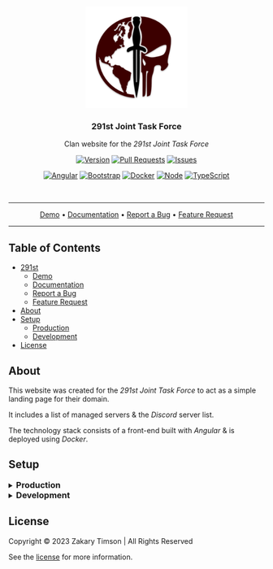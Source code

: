 <!-- Header -->
<div id="top" align="center">
  <br />
  
  <!-- Logo -->
  <a href="/src/assets/img/header.png">
  	<img src="./src/assets/img/logo.png" alt="Logo" width="200" height="200">
  </a>

  <!-- Title -->
  ### 291st Joint Task Force
  
  <!-- Description -->
  Clan website for the _291st Joint Task Force_

  <!-- Repo badges -->
  [![Version](https://img.shields.io/badge/dynamic/json.svg?label=Version&style=for-the-badge&url=https://git.zakscode.com/api/v1/repos/ztimson/291st/tags&query=$[0].name)](https://git.zakscode.com/ztimson/291st/tags)
  [![Pull Requests](https://img.shields.io/badge/dynamic/json.svg?label=Pull%20Requests&style=for-the-badge&url=https://git.zakscode.com/api/v1/repos/ztimson/291st&query=open_pr_counter)](https://git.zakscode.com/ztimson/291st/pulls)
  [![Issues](https://img.shields.io/badge/dynamic/json.svg?label=Issues&style=for-the-badge&url=https://git.zakscode.com/api/v1/repos/ztimson/291st&query=open_issues_count)](https://git.zakscode.com/ztimson/291st/issues)

  <!-- Tech Badges -->
  [![Angular](https://img.shields.io/badge/Angular-DD0031?style=for-the-badge&logo=angular)](https://angular.io/)
  [![Bootstrap](https://img.shields.io/badge/Bootstrap-563D7C?style=for-the-badge&logo=bootstrap&logoColor=white)](https://getbootstrap.com)
  [![Docker](https://img.shields.io/badge/Docker-384d54?style=for-the-badge&logo=docker)](https://docker.com/)
  [![Node](https://img.shields.io/badge/Node.js-000000?style=for-the-badge&logo=nodedotjs)](https://nodejs.org/)
  [![TypeScript](https://img.shields.io/badge/TypeScript-3178C6?style=for-the-badge&logo=typescript&logoColor=white)](https://typescriptlang.org/)

  </br>
</div>

---

<div align="center">
  <a href="https://291st.ca" target="_blank">Demo</a>
   • <a href="https://git.zakscode.com/ztimson/291st/wiki" target="_blank">Documentation</a>
   • <a href="https://git.zakscode.com/ztimson/291st/issues/new?template=.github%2fissue_template%2fbug.md" target="_blank">Report a Bug</a>
   • <a href="https://git.zakscode.com/ztimson/291st/issues/new?template=.github%2fissue_template%2fenhancement.md" target="_blank">Feature Request</a> 
</div>

---

## Table of Contents
- [291st](#top)
  - [Demo](https://291st.ca)
  - [Documentation](https://git.zakscode.com/ztimson/291st/wiki)
  - [Report a Bug](https://git.zakscode.com/ztimson/291st/issues/new?template=.github%2fissue_template%2fbug.md)
  - [Feature Request](https://git.zakscode.com/ztimson/291st/issues/new?template=.github%2fissue_template%2fenhancement.md)
- [About](#about)
- [Setup](#setup)
  - [Production](#production)
  - [Development](#development)
- [License](#license)

## About

This website was created for the _291st Joint Task Force_ to act as a simple landing page for their domain.

It includes a list of managed servers & the _Discord_ server list.

The technology stack consists of a front-end built with _Angular_ & is deployed using _Docker_.

## Setup

<details>
<summary>
  <h3 id="production" style="display: inline">
    Production
  </h3>
</summary>

#### Prerequisites
- [Docker](https://docs.docker.com/install/)

#### Instructions
1. Run the docker image: `docker run -p 80:80 git.zakscode.com/ztimson/291st:latest`
2. Open [http://localhost](http://localhost)
</details>

<details>
<summary>
  <h3 id="development" style="display: inline">
    Development
  </h3>
</summary>

#### Prerequisites
- [Node.js](https://nodejs.org/en/download)

#### Instructions
1. Install the dependencies: `npm install`
2. Start the Angular server: `npm run start`
3. Open [http://localhost:4200](http://localhost:4200)

</details>

## License
Copyright © 2023 Zakary Timson | All Rights Reserved

See the [license](./LICENSE) for more information.

